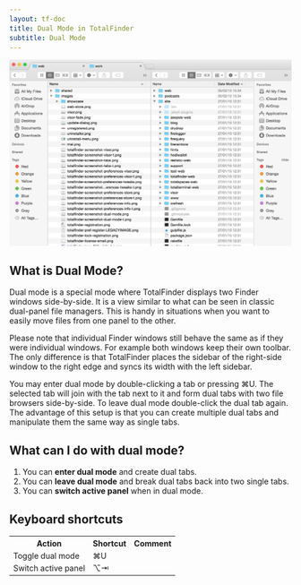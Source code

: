```yaml
---
layout: tf-doc
title: Dual Mode in TotalFinder
subtitle: Dual Mode
---
```


<img src="/images/showcase/full-dual.png" class="doc-image add-shadow" style="width:600px">

## What is Dual Mode?

Dual mode is a special mode where TotalFinder displays two Finder windows side-by-side. It is a view similar to what can be seen in classic dual-panel file managers. This is handy in situations when you want to easily move files from one panel to the other.

Please note that individual Finder windows still behave the same as if they were individual windows. For example both windows keep their own toolbar. The only difference is that TotalFinder places the sidebar of the right-side window to the right edge and syncs its width with the left sidebar.

You may enter dual mode by double-clicking a tab or pressing ⌘U. The selected tab will join with the tab next to it and form dual tabs with two file browsers side-by-side. To leave dual mode double-click the dual tab again. The advantage of this setup is that you can create multiple dual tabs and manipulate them the same way as single tabs.

## What can I do with dual mode?

1. You can **enter dual mode** and create dual tabs.
2. You can **leave dual mode** and break dual tabs back into two single tabs.
3. You can **switch active panel** when in dual mode.

## Keyboard shortcuts

<div class="keyboard-shortcuts">
  <table border="0" cellspacing="0" cellpadding="0">
    <tr><th>Action</th><th>Shortcut</th><th>Comment</th></tr>
    <tr><td>Toggle dual mode</td><td>⌘U</td><td></td></tr>
    <tr><td>Switch active panel</td><td>⌥⇥</td><td></td></tr>
  </table>
</div>
